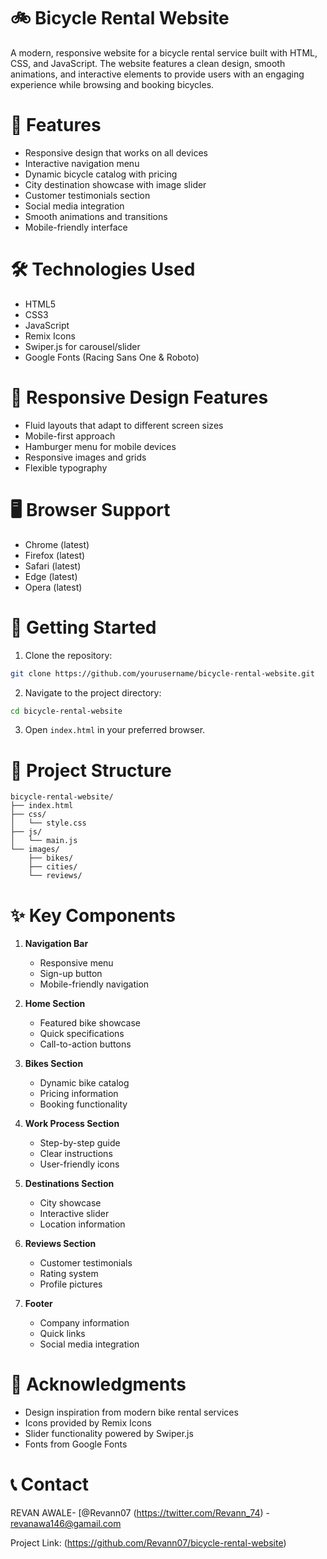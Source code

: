 # 🚲 Bicycle Rental Website

A modern, responsive website for a bicycle rental service built with HTML, CSS, and JavaScript. The website features a clean design, smooth animations, and interactive elements to provide users with an engaging experience while browsing and booking bicycles.

# 🌟 Features

- Responsive design that works on all devices
- Interactive navigation menu
- Dynamic bicycle catalog with pricing
- City destination showcase with image slider
- Customer testimonials section
- Social media integration
- Smooth animations and transitions
- Mobile-friendly interface

# 🛠️ Technologies Used

- HTML5
- CSS3
- JavaScript
- Remix Icons
- Swiper.js for carousel/slider
- Google Fonts (Racing Sans One & Roboto)

# 📱 Responsive Design Features

- Fluid layouts that adapt to different screen sizes
- Mobile-first approach
- Hamburger menu for mobile devices
- Responsive images and grids
- Flexible typography

# 🖥️ Browser Support

- Chrome (latest)
- Firefox (latest)
- Safari (latest)
- Edge (latest)
- Opera (latest)

# 🚀 Getting Started

1. Clone the repository:
```bash
git clone https://github.com/yourusername/bicycle-rental-website.git
```

2. Navigate to the project directory:
```bash
cd bicycle-rental-website
```

3. Open `index.html` in your preferred browser.

# 📂 Project Structure

```
bicycle-rental-website/
├── index.html
├── css/
│   └── style.css
├── js/
│   └── main.js
└── images/
    ├── bikes/
    ├── cities/
    └── reviews/
```

# ✨ Key Components

1. **Navigation Bar**
   - Responsive menu
   - Sign-up button
   - Mobile-friendly navigation

2. **Home Section**
   - Featured bike showcase
   - Quick specifications
   - Call-to-action buttons

3. **Bikes Section**
   - Dynamic bike catalog
   - Pricing information
   - Booking functionality

4. **Work Process Section**
   - Step-by-step guide
   - Clear instructions
   - User-friendly icons

5. **Destinations Section**
   - City showcase
   - Interactive slider
   - Location information

6. **Reviews Section**
   - Customer testimonials
   - Rating system
   - Profile pictures

7. **Footer**
   - Company information
   - Quick links
   - Social media integration

# 👏 Acknowledgments

- Design inspiration from modern bike rental services
- Icons provided by Remix Icons
- Slider functionality powered by Swiper.js
- Fonts from Google Fonts

# 📞 Contact

REVAN AWALE- [@Revann07 (https://twitter.com/Revann_74) - revanawa146@gamail.com

Project Link: (https://github.com/Revann07/bicycle-rental-website)
